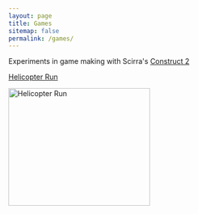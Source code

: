 ```yaml
---
layout: page
title: Games
sitemap: false
permalink: /games/
---
```

Experiments in game making with Scirra's <a title="Scirra's Website" href="https://www.scirra.com/" target="_blank">Construct 2</a>

<a title="Helicopter Run" href="http://www.scirra.com/arcade/addicting-action-games/3422/helicopter-run" target="_blank">Helicopter Run</a>

<a title="Helicopter Run" href="http://www.scirra.com/arcade/addicting-action-games/3422/helicopter-run" target="_blank"><img alt="Helicopter Run" src="http://www.scirra.com/arcade/images/3422/game-big.jpg" width="280" height="233" /></a>
